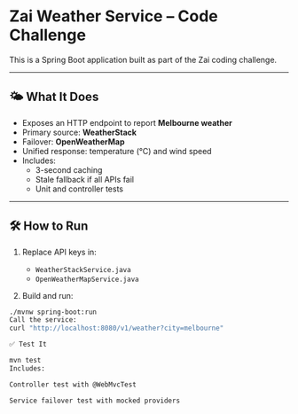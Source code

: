 # Zai Weather Service – Code Challenge

This is a Spring Boot application built as part of the Zai coding challenge.

---

## 🌤️ What It Does

- Exposes an HTTP endpoint to report **Melbourne weather**
- Primary source: **WeatherStack**
- Failover: **OpenWeatherMap**
- Unified response: temperature (°C) and wind speed
- Includes:
  - 3-second caching
  - Stale fallback if all APIs fail
  - Unit and controller tests

---

## 🛠️ How to Run

1. Replace API keys in:
   - `WeatherStackService.java`
   - `OpenWeatherMapService.java`

2. Build and run:

```bash
./mvnw spring-boot:run
Call the service:
curl "http://localhost:8080/v1/weather?city=melbourne"

✅ Test It

mvn test
Includes:

Controller test with @WebMvcTest

Service failover test with mocked providers
